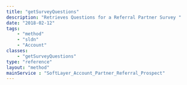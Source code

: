 ```yaml
---
title: "getSurveyQuestions"
description: "Retrieves Questions for a Referral Partner Survey "
date: "2018-02-12"
tags:
    - "method"
    - "sldn"
    - "Account"
classes:
    - "getSurveyQuestions"
type: "reference"
layout: "method"
mainService : "SoftLayer_Account_Partner_Referral_Prospect"
---
```


